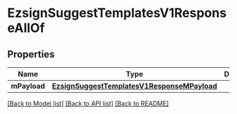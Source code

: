 # EzsignSuggestTemplatesV1ResponseAllOf

## Properties
Name | Type | Description | Notes
------------ | ------------- | ------------- | -------------
**mPayload** | [**EzsignSuggestTemplatesV1ResponseMPayload**](EzsignSuggestTemplatesV1ResponseMPayload.md) |  | 

[[Back to Model list]](../README.md#documentation-for-models) [[Back to API list]](../README.md#documentation-for-api-endpoints) [[Back to README]](../README.md)


